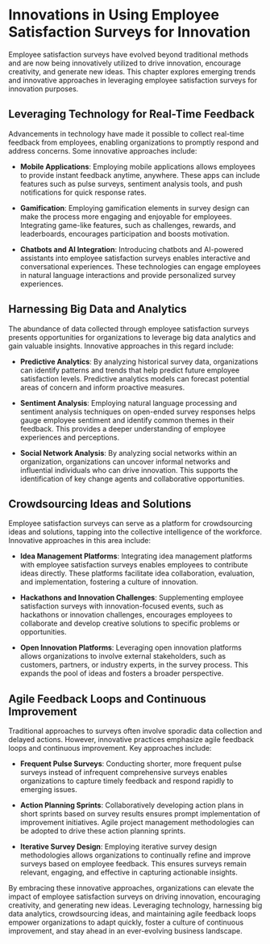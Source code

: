 Innovations in Using Employee Satisfaction Surveys for Innovation
============================================================================

Employee satisfaction surveys have evolved beyond traditional methods and are now being innovatively utilized to drive innovation, encourage creativity, and generate new ideas. This chapter explores emerging trends and innovative approaches in leveraging employee satisfaction surveys for innovation purposes.

**Leveraging Technology for Real-Time Feedback**
------------------------------------------------

Advancements in technology have made it possible to collect real-time feedback from employees, enabling organizations to promptly respond and address concerns. Some innovative approaches include:

* **Mobile Applications**: Employing mobile applications allows employees to provide instant feedback anytime, anywhere. These apps can include features such as pulse surveys, sentiment analysis tools, and push notifications for quick response rates.

* **Gamification**: Employing gamification elements in survey design can make the process more engaging and enjoyable for employees. Integrating game-like features, such as challenges, rewards, and leaderboards, encourages participation and boosts motivation.

* **Chatbots and AI Integration**: Introducing chatbots and AI-powered assistants into employee satisfaction surveys enables interactive and conversational experiences. These technologies can engage employees in natural language interactions and provide personalized survey experiences.

**Harnessing Big Data and Analytics**
-------------------------------------

The abundance of data collected through employee satisfaction surveys presents opportunities for organizations to leverage big data analytics and gain valuable insights. Innovative approaches in this regard include:

* **Predictive Analytics**: By analyzing historical survey data, organizations can identify patterns and trends that help predict future employee satisfaction levels. Predictive analytics models can forecast potential areas of concern and inform proactive measures.

* **Sentiment Analysis**: Employing natural language processing and sentiment analysis techniques on open-ended survey responses helps gauge employee sentiment and identify common themes in their feedback. This provides a deeper understanding of employee experiences and perceptions.

* **Social Network Analysis**: By analyzing social networks within an organization, organizations can uncover informal networks and influential individuals who can drive innovation. This supports the identification of key change agents and collaborative opportunities.

**Crowdsourcing Ideas and Solutions**
-------------------------------------

Employee satisfaction surveys can serve as a platform for crowdsourcing ideas and solutions, tapping into the collective intelligence of the workforce. Innovative approaches in this area include:

* **Idea Management Platforms**: Integrating idea management platforms with employee satisfaction surveys enables employees to contribute ideas directly. These platforms facilitate idea collaboration, evaluation, and implementation, fostering a culture of innovation.

* **Hackathons and Innovation Challenges**: Supplementing employee satisfaction surveys with innovation-focused events, such as hackathons or innovation challenges, encourages employees to collaborate and develop creative solutions to specific problems or opportunities.

* **Open Innovation Platforms**: Leveraging open innovation platforms allows organizations to involve external stakeholders, such as customers, partners, or industry experts, in the survey process. This expands the pool of ideas and fosters a broader perspective.

**Agile Feedback Loops and Continuous Improvement**
---------------------------------------------------

Traditional approaches to surveys often involve sporadic data collection and delayed actions. However, innovative practices emphasize agile feedback loops and continuous improvement. Key approaches include:

* **Frequent Pulse Surveys**: Conducting shorter, more frequent pulse surveys instead of infrequent comprehensive surveys enables organizations to capture timely feedback and respond rapidly to emerging issues.

* **Action Planning Sprints**: Collaboratively developing action plans in short sprints based on survey results ensures prompt implementation of improvement initiatives. Agile project management methodologies can be adopted to drive these action planning sprints.

* **Iterative Survey Design**: Employing iterative survey design methodologies allows organizations to continually refine and improve surveys based on employee feedback. This ensures surveys remain relevant, engaging, and effective in capturing actionable insights.

By embracing these innovative approaches, organizations can elevate the impact of employee satisfaction surveys on driving innovation, encouraging creativity, and generating new ideas. Leveraging technology, harnessing big data analytics, crowdsourcing ideas, and maintaining agile feedback loops empower organizations to adapt quickly, foster a culture of continuous improvement, and stay ahead in an ever-evolving business landscape.
